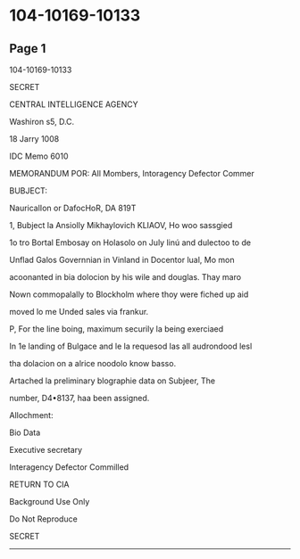 # 104-10169-10133

## Page 1

104-10169-10133

SECRET

CENTRAL INTELLIGENCE AGENCY

Washiron s5, D.C.

18 Jarry 1008

IDC Memo 6010

MEMORANDUM POR: All Mombers, Intoragency Defector Commer

BUBJECT:

NauricalIon or DafocHoR, DA 819T

1, Bubject la Ansiolly Mikhaylovich KLIAOV, Ho woo sassgied

1o tro Bortal Embosay on Holasolo on July linú and dulectoo to de

Unflad Galos Governnian in Vinland in Docentor lual, Mo mon

acoonanted in bia dolocion by his wile and douglas. Thay maro

Nown commopalally to Blockholm where thoy were fiched up aid

moved lo me Unded sales via frankur.

P, For the line boing, maximum securily la being exerciaed

In 1e landing of Bulgace and le la requesod las all audrondood lesl

tha dolacion on a alrice noodolo know basso.

Artached la preliminary blographie data on Subjeer, The

number, D4•8137, haa been assigned.

Allochment:

Bio Data

Executive secretary

Interagency Defector Commilled

RETURN TO CIA

Background Use Only

Do Not Reproduce

SECRET

---

